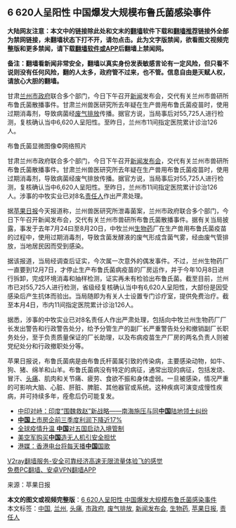  <h2>6 620人呈阳性 中国爆发大规模布鲁氏菌感染事件</h2> <p class="notice"><b>大陆网友注意：本文中的链接除此处和文末的<a href="https://github.com/bannedbook/fanqiang" >翻墙</a>软件下载和<a href="https://github.com/killgcd/justmysocks/blob/master/README.md">翻墙推荐</a>链接外全部为禁网链接，未翻墙状态下打不开，请勿点击。此为文字版禁闻，欲看图文视频完整版和更多禁闻，请下载<a href="https://github.com/bannedbook/fanqiang">翻墙软件或APP</a>后翻墙上禁闻网。</p><p>备注：翻墙看新闻非常安全，翻墙以真实身份发表敏感言论有一定风险，但只看不说则没有任何风险，翻的人太多，政府管不过来，也不管。信息自由是天赋人权，请放心大胆的翻墙。</b></p>  <div class="entry"> <p id="summary">甘肃<a href="https://www.bannedbook.org/bnews/tag/%e5%85%b0%e5%b7%9e/" class="st_tag internal_tag" rel="tag" title="标签 兰州 下的日志">兰州</a><a href="https://www.bannedbook.org/bnews/tag/%E5%B8%82%E6%94%BF%E5%BA%9C/" class="st_tag internal_tag" rel="tag" title="标签 市政府 下的日志">市政府</a>联合多个部门，今日下午召开<span class='wp_keywordlink_affiliate'><a href="https://www.bannedbook.org/" title="新闻">新闻</a></span>发布会，交代有关兰州市兽研所布鲁氏菌散播事件。甘肃兰州兽医研究所去年疑在生产兽用布鲁氏菌疫苗时，使用过期消毒剂，导致病菌经<a href="https://www.bannedbook.org/bnews/tag/%E5%BA%9F%E6%B0%94%E6%8E%92%E6%94%BE/" class="st_tag internal_tag" rel="tag" title="标签 废气排放 下的日志">废气排放</a>传播。据官方说，当局事后对55,725人进行检测，复核确认当中6,620人呈阳性。至昨日，兰州市11间指定医院累计诊治126人。</p> <p id="conimg"></p> <p>布鲁氏菌显微图像©网络照片</p>  <p>甘肃兰州市政府联合多个部门，今日下午召开<a href="https://www.bannedbook.org/bnews/tag/%E6%96%B0%E9%97%BB%E5%8F%91%E5%B8%83%E4%BC%9A/" class="st_tag internal_tag" rel="tag" title="标签 新闻发布会 下的日志">新闻发布会</a>，交代有关兰州市兽研所布鲁氏菌散播事件。甘肃兰州兽医研究所去年疑在生产兽用布鲁氏菌疫苗时，使用过期消毒剂，导致病菌经废气排放传播。据官方说，当局事后对55,725人进行检测，复核确认当中6,620人呈阳性。至昨日，兰州市11间指定医院累计诊治126人。涉事的中牧实业已对8名<a href="https://www.bannedbook.org/bnews/tag/%E8%B4%A3%E4%BB%BB%E4%BA%BA/" class="st_tag internal_tag" rel="tag" title="标签 责任人 下的日志">责任人</a>作出严肃处理。</p> <p>据<a href="https://www.bannedbook.org/bnews/tag/%e8%8b%b9%e6%9e%9c%e6%97%a5%e6%8a%a5/" class="st_tag internal_tag" rel="tag" title="标签 苹果日报 下的日志">苹果日报</a>今天报道称，兰州兽医研究所泄毒菌案，兰州市政府联合多个部门，今日下午召开新闻发布会，交代有关兰州市兽研所布鲁氏菌散播事件。据有关当局披露，事发于去年7月24曰至8月20日，中牧兰州<a href="https://www.bannedbook.org/bnews/tag/%E7%94%9F%E7%89%A9%E8%8D%AF/" class="st_tag internal_tag" rel="tag" title="标签 生物药 下的日志">生物药</a>厂在生产兽用布鲁氏菌疫苗的过程中，使用过期消毒剂，导致含菌发酵液的废气形成含菌气雾，经由废气管排放，当地居民因而受到感染。</p> <p>据该报道，当局经调查后证实，今次属一次意外的偶发事件。不过，兰州生物药厂一直要到12月7日，才停止生产布鲁氏菌病疫苗的厂房运作，并于今年10月8日进行拆卸，完成环境消毒和抽样检测，证实再未有检验出布鲁氏菌。截至目前，兰州市已对55,725人进行检测，省级经复核确认当中有6,620人呈阳性，大部份是因受感染后产生抗体而验出。当局随即为有关人士设置专门诊疗室，提供免费治疗。截至本月4日，市内11间指定医院累计诊治126人。</p>  <p>据悉，涉事的中牧实业已对8名责任人作出严肃处理，包括向中牧兰州生物药厂厂长发出警告和行政警告处分，给予分管生产的副厂长严重警告处分和撤销副厂长职务处分，至于负责质量保证的厂长助理，以及布病疫苗生产厂房的两名负责人则被党纪处分和行政撤职处分等。</p> <p>苹果日报说，布鲁氏菌病是由布鲁氏杆菌属引致的传染病，主要感染动物，如牛、狗、猪、绵羊和山羊。布鲁氏菌病没有特定的病征，通常出现的病征，包括发烧、冒汗、<a href="https://www.bannedbook.org/bnews/tag/%e5%a4%b4%e7%97%9b/" class="st_tag internal_tag" rel="tag" title="标签 头痛 下的日志">头痛</a>、肌肉和关节痛、疲劳、食欲不振和身体虚弱。一旦被感染，情况严重的可影响大脑、心脏、肝脏、脾脏、其他器官或系统。这种疾病可演变成慢性疾病，并可持续多年，痊愈后仍可能复发。</p> <ul class='op-related-articles' title='相关阅读'> <li><a href='https://www.bannedbook.org/bnews/baitai/20201106/1426534.html' target='_blank'>中印对峙：印度“围魏救赵”新战略——南海施压与同<b>中国</b>陆地领土纠纷</a></li> <li><a href='https://www.bannedbook.org/bnews/comments/20201106/1426530.html' target='_blank'><b>中国</b>上市房企前三季度利润下降近17%</a></li> <li><a href='https://www.bannedbook.org/bnews/headline/20201106/1426529.html' target='_blank'>全球疫情升温 <b>中国</b>对五国启动入境管制</a></li> <li><a href='https://www.bannedbook.org/bnews/headline/20201106/1426528.html' target='_blank'>美空军购买<b>中国</b>造无人机引安全担忧</a></li> <li><a href='https://www.bannedbook.org/bnews/headline/20201106/1426509.html' target='_blank'>港媒：香港电台将每天播<b>中国</b>国歌</a></li> </ul> <p class="texttj"> <a href="https://www.bannedbook.org/forum23/topic22702.html" target="_blank">V2ray翻墙服务-安全可靠经济高速无限流量体验飞的感觉</a><br/> <a href="https://github.com/bannedbook/fanqiang/wiki/%E7%A6%81%E9%97%BB%E7%BD%91%E5%AE%89%E5%8D%93%E7%BF%BB%E5%A2%99%E6%96%B0%E9%97%BBAPP" target="_blank">免费PC翻墙、安卓VPN翻墙APP</a></p><p> 来源：苹果日报 </p> <a name='sharetosocial'></a>       <div><b>本文的图文或视频完整版</b>：<a href='https://www.bannedbook.org/bnews/cnnews/20201106/1426545.html'>6 620人呈阳性 中国爆发大规模布鲁氏菌感染事件</a></div>  </div><!--END ENTRY--> <div class="postfooter"> <div>本文标签：<a href="https://www.bannedbook.org/bnews/tag/%E4%B8%AD%E5%9B%BD/" rel="tag">中国</a>, <a href="https://www.bannedbook.org/bnews/tag/%e5%85%b0%e5%b7%9e/" rel="tag">兰州</a>, <a href="https://www.bannedbook.org/bnews/tag/%e5%a4%b4%e7%97%9b/" rel="tag">头痛</a>, <a href="https://www.bannedbook.org/bnews/tag/%E5%B8%82%E6%94%BF%E5%BA%9C/" rel="tag">市政府</a>, <a href="https://www.bannedbook.org/bnews/tag/%E5%BA%9F%E6%B0%94%E6%8E%92%E6%94%BE/" rel="tag">废气排放</a>, <a href="https://www.bannedbook.org/bnews/tag/%E6%96%B0%E9%97%BB%E5%8F%91%E5%B8%83%E4%BC%9A/" rel="tag">新闻发布会</a>, <a href="https://www.bannedbook.org/bnews/tag/%E7%94%9F%E7%89%A9%E8%8D%AF/" rel="tag">生物药</a>, <a href="https://www.bannedbook.org/bnews/tag/%e8%8b%b9%e6%9e%9c%e6%97%a5%e6%8a%a5/" rel="tag">苹果日报</a>, <a href="https://www.bannedbook.org/bnews/tag/%E8%B4%A3%E4%BB%BB%E4%BA%BA/" rel="tag">责任人</a></div>  </div><!--END POSTFOOTER--> 